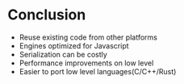 # Conclusion

- Reuse existing code from other platforms
- Engines optimized for Javascript
- Serialization can be costly
- Performance improvements on low level
- Easier to port low level languages(C/C++/Rust)
